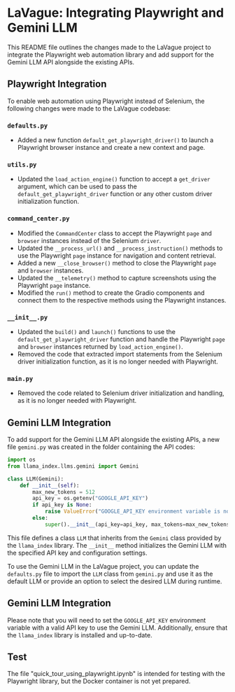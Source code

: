 # LaVague: Integrating Playwright and Gemini LLM

This README file outlines the changes made to the LaVague project to integrate the Playwright web automation library and add support for the Gemini LLM API alongside the existing APIs.

## Playwright Integration

To enable web automation using Playwright instead of Selenium, the following changes were made to the LaVague codebase:

### `defaults.py`

- Added a new function `default_get_playwright_driver()` to launch a Playwright browser instance and create a new context and page.

### `utils.py`

- Updated the `load_action_engine()` function to accept a `get_driver` argument, which can be used to pass the `default_get_playwright_driver` function or any other custom driver initialization function.

### `command_center.py`

- Modified the `CommandCenter` class to accept the Playwright `page` and `browser` instances instead of the Selenium `driver`.
- Updated the `__process_url()` and `__process_instruction()` methods to use the Playwright `page` instance for navigation and content retrieval.
- Added a new `__close_browser()` method to close the Playwright `page` and `browser` instances.
- Updated the `__telemetry()` method to capture screenshots using the Playwright `page` instance.
- Modified the `run()` method to create the Gradio components and connect them to the respective methods using the Playwright instances.

### `__init__.py`

- Updated the `build()` and `launch()` functions to use the `default_get_playwright_driver` function and handle the Playwright `page` and `browser` instances returned by `load_action_engine()`.
- Removed the code that extracted import statements from the Selenium driver initialization function, as it is no longer needed with Playwright.

### `main.py`

- Removed the code related to Selenium driver initialization and handling, as it is no longer needed with Playwright.

## Gemini LLM Integration

To add support for the Gemini LLM API alongside the existing APIs, a new file `gemini.py` was created in the folder containing the API codes:

```python
import os
from llama_index.llms.gemini import Gemini

class LLM(Gemini):
    def __init__(self):
        max_new_tokens = 512
        api_key = os.getenv("GOOGLE_API_KEY")
        if api_key is None:
            raise ValueError("GOOGLE_API_KEY environment variable is not set")
        else:
            super().__init__(api_key=api_key, max_tokens=max_new_tokens, temperature=0.0)
```

This file defines a class `LLM` that inherits from the `Gemini` class provided by the `llama_index` library. The `__init__` method initializes the Gemini LLM with the specified API key and configuration settings.

To use the Gemini LLM in the LaVague project, you can update the `defaults.py` file to import the `LLM` class from `gemini.py` and use it as the default LLM or provide an option to select the desired LLM during runtime.


## Gemini LLM Integration

Please note that you will need to set the `GOOGLE_API_KEY` environment variable with a valid API key to use the Gemini LLM. Additionally, ensure that the `llama_index` library is installed and up-to-date.

## Test


The file "quick_tour_using_playwright.ipynb" is intended for testing with the Playwright library, but the Docker container is not yet prepared.
